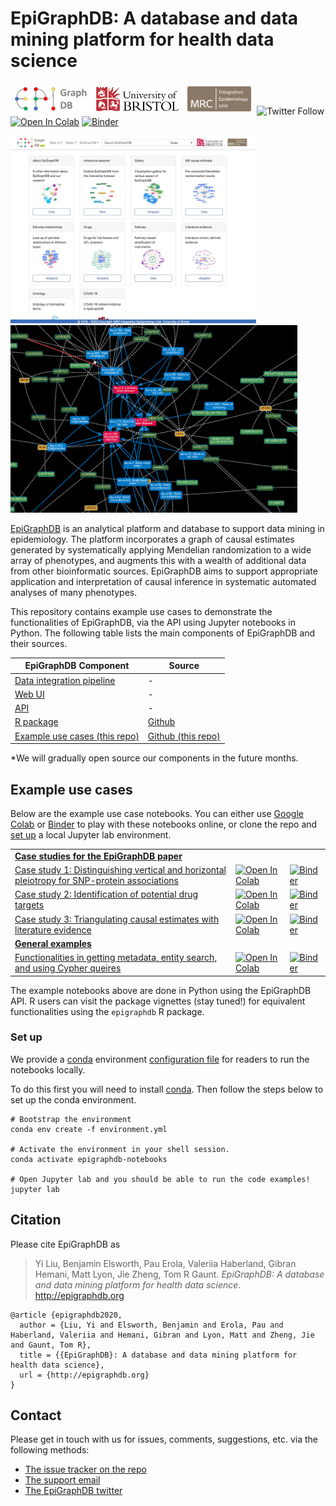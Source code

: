 # EpiGraphDB: A database and data mining platform for health data science

<a href="http://epigraphdb.org" target="_blank"><img src="assets/epigraphdb-logo.svg" alt="" height="40" style="padding:5px"/></a>
<a href="http://bristol.ac.uk" target="_blank"><img src="assets/uob.svg" alt="" height="40" style="padding:5px"/></a>
<a href="http://www.bris.ac.uk/ieu" target="_blank"><img src="assets/mrc-ieu-logo.png" alt="" height="40" style="padding:5px"/></a>
![Twitter Follow](https://img.shields.io/twitter/follow/epigraphdb?style=social)
[![Open In Colab](https://colab.research.google.com/assets/colab-badge.svg)](https://colab.research.google.com/github/MRCIEU/epigraphdb)
[![Binder](https://mybinder.org/badge_logo.svg)](https://mybinder.org/v2/gh/MRCIEU/epigraphdb/master)

<a href="http://epigraphdb.org" target="_blank"><img alt="" src="assets/web-ui.jpeg" height="300"/></a>
<a href="http://docs.epigraphdb.org" target="_blank"><img alt="" src="assets/gallery.png" height="300"/></a>

[EpiGraphDB](http://epigraphdb.org)
is an analytical platform and database to support data mining in epidemiology.
The platform incorporates a graph of causal estimates generated by systematically applying Mendelian randomization to a wide array of phenotypes, and augments this with a wealth of additional data from other bioinformatic sources.
EpiGraphDB aims to support appropriate application and interpretation of causal inference in systematic automated analyses of many phenotypes.

This repository contains example use cases to demonstrate the functionalities of EpiGraphDB,
via the API using Jupyter notebooks in Python.
The following table lists the main components of EpiGraphDB and their sources.

<table class="table">
  <thead>
    <tr class="header">
      <th>EpiGraphDB Component</th>
      <th>Source</th>
    </tr>
  </thead>
  <tbody>
    <tr>
      <td><a href="#">Data integration pipeline</a></td>
      <td>-</td>
    </tr>
    <tr>
      <td><a href="http://epigraphdb.org" target="_blank">Web UI</a></td>
      <td>-</td>
    </tr>
    <tr>
      <td><a href="http://api.epigraphdb.org" target="_blank">API</a></td>
      <td>-</td>
    </tr>
    <tr>
      <td><a href="https://mrcieu.github.io/epigraphdb-r" target="_blank">R package</a></td>
      <td><a href="https://github.com/MRCIEU/epigraphdb-r" target="_blank">Github</a></td>
    </tr>
    <tr>
      <td><a href="http://github.com/MRCIEU/epigraphdb">Example use cases (this repo)</a></td>
      <td><a href="http://github.com/MRCIEU/epigraphdb">Github (this repo)</a></td>
    </tr>
  </tbody>
</table>
*We will gradually open source our components in the future months.

## Example use cases

Below are the example use case notebooks.
You can either use
[Google Colab](https://colab.research.google.com/github/MRCIEU/epigraphdb) or
[Binder](https://mybinder.org/v2/gh/MRCIEU/epigraphdb/master)
to play with these notebooks online, or clone the repo and [set up](#set-up) a local Jupyter lab environment.

<table class="table">
  <tbody>
    <tr>
      <td>
      <strong><a href="paper-case-studies" target="_blank">Case studies for the EpiGraphDB paper</a></strong>
      </td>
      <td></td>
      <td></td>
    </tr>
    <tr>
      <td><a href="paper-case-studies/case-1-pleiotropy.ipynb" target="_blank">
        Case study 1: Distinguishing vertical and horizontal pleiotropy for SNP-protein associations
      </a></td>
      <td>
      <a href="https://colab.research.google.com/github/MRCIEU/epigraphdb/blob/master/paper-case-studies/case-1-pleiotropy.ipynb" target="_blank_"> <img src="https://colab.research.google.com/assets/colab-badge.svg" alt="Open In Colab"/></a>
      </td>
      <td>
      <a href="https://mybinder.org/v2/gh/MRCIEU/epigraphdb/master?filepath=paper-case-studies%2Fcase-1-pleiotropy.ipynb" target="_blank_"> <img src="https://mybinder.org/badge_logo.svg" alt="Binder"/></a>
      </td>
    </tr>
    <tr>
      <td><a href="paper-case-studies/case-2-alt-drug-target.ipynb" target="_blank">
        Case study 2: Identification of potential drug targets
      </a></td>
      <td>
      <a href="https://colab.research.google.com/github/MRCIEU/epigraphdb/blob/master/paper-case-studies/case-2-alt-drug-target.ipynb" target="_blank_"> <img src="https://colab.research.google.com/assets/colab-badge.svg" alt="Open In Colab"/></a>
      </td>
      <td>
      <a href="https://mybinder.org/v2/gh/MRCIEU/epigraphdb/master?filepath=paper-case-studies%2Fcase-2-alt-drug-target.ipynb" target="_blank_"> <img src="https://mybinder.org/badge_logo.svg" alt="Binder"/></a>
      </td>
    </tr>
    <tr>
      <td><a href="paper-case-studies/case-3-literature-triangulation.ipynb" target="_blank">
        Case study 3: Triangulating causal estimates with literature evidence
      </a></td>
      <td>
      <a href="https://colab.research.google.com/github/MRCIEU/epigraphdb/blob/master/paper-case-studies/case-3-literature-triangulation.ipynb" target="_blank_"> <img src="https://colab.research.google.com/assets/colab-badge.svg" alt="Open In Colab"/></a>
      </td>
      <td>
      <a href="https://mybinder.org/v2/gh/MRCIEU/epigraphdb/master?filepath=paper-case-studies%2Fcase-3-literature-triangulation.ipynb" target="_blank_"> <img src="https://mybinder.org/badge_logo.svg" alt="Binder"/></a>
      </td>
    </tr>
    <tr>
      <td>
      <strong><a href="general-examples" target="_blank">General examples</a></strong>
      </td>
      <td>
      </td>
    </tr>
    <tr>
      <td><a href="general-examples/platform-meta-functionalities.ipynb" target="_blank">
        Functionalities in getting metadata, entity search, and using Cypher queires
      </a></td>
      <td>
      <a href="https://colab.research.google.com/github/MRCIEU/epigraphdb/blob/master/general-examples/platform-meta-functionalities.ipynb" target="_blank_"> <img src="https://colab.research.google.com/assets/colab-badge.svg" alt="Open In Colab"/></a>
      </td>
      <td>
      <a href="https://mybinder.org/v2/gh/MRCIEU/epigraphdb/master?filepath=general-examples%2Fplatform-meta-functionalities.ipynb" target="_blank_"> <img src="https://mybinder.org/badge_logo.svg" alt="Binder"/></a>
      </td>
    </tr>
  </tbody>
</table>

The example notebooks above are done in Python using the EpiGraphDB API.
R users can visit the package vignettes (stay tuned!) for equivalent functionalities using the `epigraphdb` R package.

### Set up

We provide a
[conda](https://docs.conda.io/projects/conda/en/latest/user-guide/tasks/manage-environments.html)
environment
[configuration file](environment.yml)
for readers to run the notebooks locally.

To do this first you will need to install
[conda](https://docs.conda.io/projects/conda/en/latest/user-guide/install/index.html).
Then follow the steps below to set up the conda environment.

```shell
# Bootstrap the environment
conda env create -f environment.yml

# Activate the environment in your shell session.
conda activate epigraphdb-notebooks

# Open Jupyter lab and you should be able to run the code examples!
jupyter lab
```

## Citation

Please cite EpiGraphDB as

> Yi Liu, Benjamin Elsworth, Pau Erola, Valeriia Haberland, Gibran Hemani, Matt Lyon, Jie Zheng, Tom R Gaunt. *EpiGraphDB: A database and data mining platform for health data science*. http://epigraphdb.org

```
@article {epigraphdb2020,
  author = {Liu, Yi and Elsworth, Benjamin and Erola, Pau and Haberland, Valeriia and Hemani, Gibran and Lyon, Matt and Zheng, Jie and Gaunt, Tom R},
  title = {{EpiGraphDB}: A database and data mining platform for health data science},
  url = {http://epigraphdb.org}
}
```

## Contact

Please get in touch with us for issues, comments, suggestions, etc. via the following methods:

- [The issue tracker on the repo](https://github.com/MRCIEU/epigraphdb/issues)
- [The support email](mailto:feedback@epigraphdb.org)
- [The EpiGraphDB twitter](https://twitter.com/epigraphdb)
